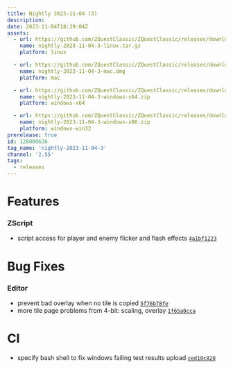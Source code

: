 ```yaml
---
title: Nightly 2023-11-04 (3)
description: 
date: 2023-11-04T18:39:04Z
assets: 
  - url: https://github.com/ZQuestClassic/ZQuestClassic/releases/download/nightly-2023-11-04-3/nightly-2023-11-04-3-linux.tar.gz
    name: nightly-2023-11-04-3-linux.tar.gz
    platform: linux

  - url: https://github.com/ZQuestClassic/ZQuestClassic/releases/download/nightly-2023-11-04-3/nightly-2023-11-04-3-mac.dmg
    name: nightly-2023-11-04-3-mac.dmg
    platform: mac

  - url: https://github.com/ZQuestClassic/ZQuestClassic/releases/download/nightly-2023-11-04-3/nightly-2023-11-04-3-windows-x64.zip
    name: nightly-2023-11-04-3-windows-x64.zip
    platform: windows-x64

  - url: https://github.com/ZQuestClassic/ZQuestClassic/releases/download/nightly-2023-11-04-3/nightly-2023-11-04-3-windows-x86.zip
    name: nightly-2023-11-04-3-windows-x86.zip
    platform: windows-win32
prerelease: true
id: 128000636
tag_name: 'nightly-2023-11-04-3'
channel: '2.55'
tags:
  - releases
---
```




# Features

### ZScript

- script access for player and enemy flicker and flash effects [`4a1bf1223`](https://github.com/ZQuestClassic/ZQuestClassic/commit/4a1bf1223ad3a58d1ed022873d7e1be6caae5e3a)

# Bug Fixes

### Editor

- prevent bad overlay when no tile is copied [`5f76b78fe`](https://github.com/ZQuestClassic/ZQuestClassic/commit/5f76b78fec3e2cd3bf9ceef90d6b41f0d9e9c75b)
- more tile page problems from 4-bit: scaling, overlay [`1f65a0cca`](https://github.com/ZQuestClassic/ZQuestClassic/commit/1f65a0ccad07213b5ef55f9efba489fa5eb95fae)

# CI

- specify bash shell to fix windows failing test results upload [`ced10c828`](https://github.com/ZQuestClassic/ZQuestClassic/commit/ced10c82829cf5b5d9de46e9ab6d15f99594e6ec)

